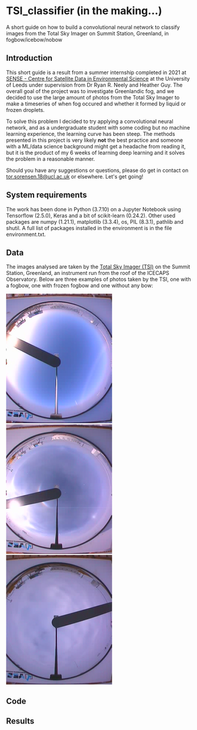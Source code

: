 # TSI_classifier (in the making...)
A short guide on how to build a convolutional neural network to classify images from the Total Sky Imager on Summit Station, Greenland, in fogbow/icebow/nobow

## Introduction
This short guide is a result from a summer internship completed in 2021 at [SENSE - Centre for Satellite Data in Environmental Science](https://eo-cdt.org) at the University of Leeds under supervision from Dr Ryan R. Neely and Heather Guy. The overall goal of the project was to investigate Greenlandic fog, and we decided to use the large amount of photos from the Total Sky Imager to make a timeseries of when fog occured and whether it formed by liquid or frozen droplets. 

To solve this problem I decided to try applying a convolutional neural network, and as a undergraduate student with some coding but no machine learning experience, the learning curve has been steep. The methods presented in this project is very likely **not** the best practice and someone with a ML/data science background might get a headache from reading it, but it is the product of my 6 weeks of learning deep learning and it solves the problem in a reasonable manner. 

Should you have any suggestions or questions, please do get in contact on tor.sorensen.18@ucl.ac.uk or elsewhere. Let's get going!

## System requirements

The work has been done in Python (3.7.10) on a Jupyter Notebook using Tensorflow (2.5.0), Keras and a bit of scikit-learn (0.24.2). Other used packages are numpy (1.21.1), matplotlib (3.3.4), os, PIL (8.3.1), pathlib and shutil. A full list of packages installed in the environment is in the file environment.txt.

## Data

The images analysed are taken by the [Total Sky Imager (TSI)](ftp://ftp1.esrl.noaa.gov/psd3/arctic/summit/tsi/0_docs/Summit_Datagrams_totalskyimager.pdf) on the Summit Station, Greenland, an instrument run from the roof of the ICECAPS Observatory. Below are three examples of photos taken by the TSI, one with a fogbow, one with frozen fogbow and one without any bow:

![fogbow](/data/examples/fogbow.jpg) ![iceoptics](/data/examples/iceoptics.jpg) ![no_optics](/data/examples/no_optics.jpg) 

## Code

## Results

